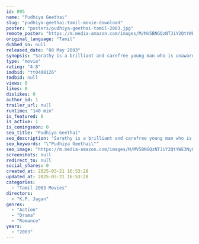 ```yaml
---
id: 895
name: "Pudhiya Geethai"
slug: "pudhiya-geethai-tamil-movie-download"
poster: "posters/pudhiya-geethai-tamil-2003.jpg"
remote_poster: "https://m.media-amazon.com/images/M/MV5BNGQzNTJiY2QtYWE3Ny00M2EzLWFkMjAtYTAwMzAyMjlhMzlkXkEyXkFqcGc@._V1_SX300.jpg"
original_language: "Tamil"
dubbed_in: null
released_date: "08 May 2003"
synopsis: "Sarathy is a brilliant and carefree young man who is unaware that an astrologer has predicted his death at the age of 27. Eventually, he comes to loggerheads with Reddiar over a land deal gone bad."
type: "movie"
rating: "4.8"
imdbid: "tt0408126"
tmdbid: null
views: 0
likes: 0
dislikes: 0
author_id: 1
trailer_url: null
runtime: "140 min"
is_featured: 0
is_active: 1
is_comingsoon: 0
seo_title: "Pudhiya Geethai"
seo_description: "Sarathy is a brilliant and carefree young man who is unaware that an astrologer has predicted his death at the age of 27. Eventually, he comes to loggerheads with Reddiar over a land deal gone bad."
seo_keywords: "\"Pudhiya Geethai\""
seo_image: "https://m.media-amazon.com/images/M/MV5BNGQzNTJiY2QtYWE3Ny00M2EzLWFkMjAtYTAwMzAyMjlhMzlkXkEyXkFqcGc@._V1_SX300.jpg"
screenshots: null
redirect_to: null
social_shares: 0
created_at: 2025-03-21 16:53:28
updated_at: 2025-03-21 16:53:28
categories:
  - "Tamil 2003 Movies"
directors:
  - "K.P. Jagan"
genres:
  - "Action"
  - "Drama"
  - "Romance"
years:
  - "2003"
---
```

